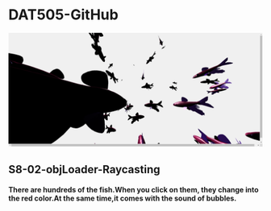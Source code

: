 # DAT505-GitHub

![Alt text](https://github.com/3033935295/DAT505-GitHub/blob/master/image/16.png)
## S8-02-objLoader-Raycasting
#### There are hundreds of the fish.When you click on them, they change into the red color.At the same time,it comes with the sound of bubbles.
